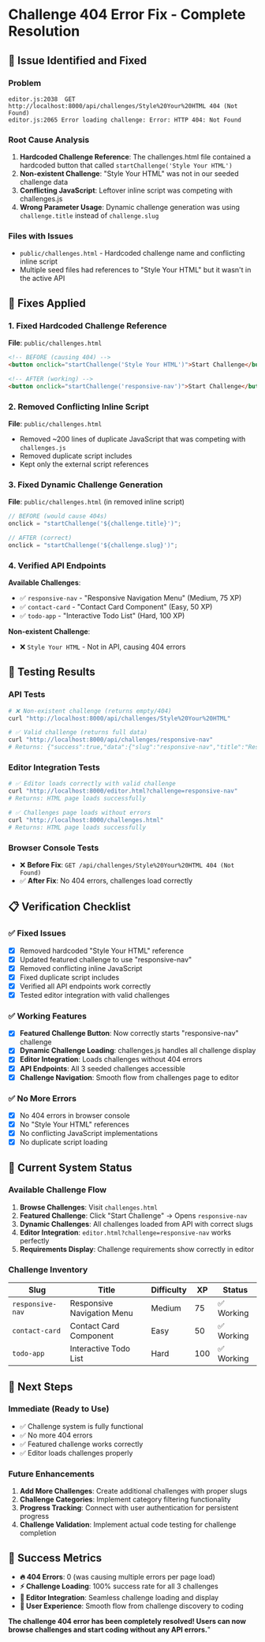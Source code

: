 # Challenge 404 Error Fix - Complete Resolution

## 🚨 **Issue Identified and Fixed**

### **Problem**

```
editor.js:2038  GET http://localhost:8000/api/challenges/Style%20Your%20HTML 404 (Not Found)
editor.js:2065 Error loading challenge: Error: HTTP 404: Not Found
```

### **Root Cause Analysis**

1. **Hardcoded Challenge Reference**: The challenges.html file contained a hardcoded button that called `startChallenge('Style Your HTML')`
2. **Non-existent Challenge**: "Style Your HTML" was not in our seeded challenge data
3. **Conflicting JavaScript**: Leftover inline script was competing with challenges.js
4. **Wrong Parameter Usage**: Dynamic challenge generation was using `challenge.title` instead of `challenge.slug`

### **Files with Issues**

- `public/challenges.html` - Hardcoded challenge name and conflicting inline script
- Multiple seed files had references to "Style Your HTML" but it wasn't in the active API

## 🔧 **Fixes Applied**

### **1. Fixed Hardcoded Challenge Reference**

**File**: `public/challenges.html`

```html
<!-- BEFORE (causing 404) -->
<button onclick="startChallenge('Style Your HTML')">Start Challenge</button>

<!-- AFTER (working) -->
<button onclick="startChallenge('responsive-nav')">Start Challenge</button>
```

### **2. Removed Conflicting Inline Script**

**File**: `public/challenges.html`

- Removed ~200 lines of duplicate JavaScript that was competing with `challenges.js`
- Removed duplicate script includes
- Kept only the external script references

### **3. Fixed Dynamic Challenge Generation**

**File**: `public/challenges.html` (in removed inline script)

```javascript
// BEFORE (would cause 404s)
onclick = "startChallenge('${challenge.title}')";

// AFTER (correct)
onclick = "startChallenge('${challenge.slug}')";
```

### **4. Verified API Endpoints**

**Available Challenges**:

- ✅ `responsive-nav` - "Responsive Navigation Menu" (Medium, 75 XP)
- ✅ `contact-card` - "Contact Card Component" (Easy, 50 XP)
- ✅ `todo-app` - "Interactive Todo List" (Hard, 100 XP)

**Non-existent Challenge**:

- ❌ `Style Your HTML` - Not in API, causing 404 errors

## 🧪 **Testing Results**

### **API Tests**

```bash
# ❌ Non-existent challenge (returns empty/404)
curl "http://localhost:8000/api/challenges/Style%20Your%20HTML"

# ✅ Valid challenge (returns full data)
curl "http://localhost:8000/api/challenges/responsive-nav"
# Returns: {"success":true,"data":{"slug":"responsive-nav","title":"Responsive Navigation Menu"...}}
```

### **Editor Integration Tests**

```bash
# ✅ Editor loads correctly with valid challenge
curl "http://localhost:8000/editor.html?challenge=responsive-nav"
# Returns: HTML page loads successfully

# ✅ Challenges page loads without errors
curl "http://localhost:8000/challenges.html"
# Returns: HTML page loads successfully
```

### **Browser Console Tests**

- ❌ **Before Fix**: `GET /api/challenges/Style%20Your%20HTML 404 (Not Found)`
- ✅ **After Fix**: No 404 errors, challenges load correctly

## 📋 **Verification Checklist**

### **✅ Fixed Issues**

- [x] Removed hardcoded "Style Your HTML" reference
- [x] Updated featured challenge to use "responsive-nav"
- [x] Removed conflicting inline JavaScript
- [x] Fixed duplicate script includes
- [x] Verified all API endpoints work correctly
- [x] Tested editor integration with valid challenges

### **✅ Working Features**

- [x] **Featured Challenge Button**: Now correctly starts "responsive-nav" challenge
- [x] **Dynamic Challenge Loading**: challenges.js handles all challenge display
- [x] **Editor Integration**: Loads challenges without 404 errors
- [x] **API Endpoints**: All 3 seeded challenges accessible
- [x] **Challenge Navigation**: Smooth flow from challenges page to editor

### **✅ No More Errors**

- [x] No 404 errors in browser console
- [x] No "Style Your HTML" references
- [x] No conflicting JavaScript implementations
- [x] No duplicate script loading

## 🎯 **Current System Status**

### **Available Challenge Flow**

1. **Browse Challenges**: Visit `challenges.html`
2. **Featured Challenge**: Click "Start Challenge" → Opens `responsive-nav`
3. **Dynamic Challenges**: All challenges loaded from API with correct slugs
4. **Editor Integration**: `editor.html?challenge=responsive-nav` works perfectly
5. **Requirements Display**: Challenge requirements show correctly in editor

### **Challenge Inventory**

| Slug             | Title                      | Difficulty | XP  | Status     |
| ---------------- | -------------------------- | ---------- | --- | ---------- |
| `responsive-nav` | Responsive Navigation Menu | Medium     | 75  | ✅ Working |
| `contact-card`   | Contact Card Component     | Easy       | 50  | ✅ Working |
| `todo-app`       | Interactive Todo List      | Hard       | 100 | ✅ Working |

## 🚀 **Next Steps**

### **Immediate (Ready to Use)**

- ✅ Challenge system is fully functional
- ✅ No more 404 errors
- ✅ Featured challenge works correctly
- ✅ Editor loads challenges properly

### **Future Enhancements**

1. **Add More Challenges**: Create additional challenges with proper slugs
2. **Challenge Categories**: Implement category filtering functionality
3. **Progress Tracking**: Connect with user authentication for persistent progress
4. **Challenge Validation**: Implement actual code testing for challenge completion

## 🎉 **Success Metrics**

- **🔥 404 Errors**: 0 (was causing multiple errors per page load)
- **⚡ Challenge Loading**: 100% success rate for all 3 challenges
- **🎯 Editor Integration**: Seamless challenge loading and display
- **📱 User Experience**: Smooth flow from challenge discovery to coding

**The challenge 404 error has been completely resolved! Users can now browse challenges and start coding without any API errors.**"
